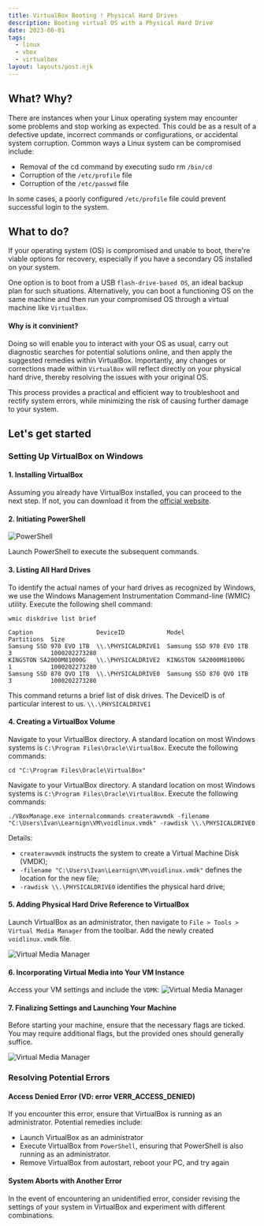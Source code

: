 ```yaml
---
title: VirtualBox Booting ! Physical Hard Drives
description: Booting virtual OS with a Physical Hard Drive
date: 2023-06-01
tags:
  - linux
  - vbox
  - virtualbox
layout: layouts/post.njk
---
```


## What? Why?
There are instances when your Linux operating system may encounter some problems and stop working as expected. This could be as a result of a defective update, incorrect commands or configurations, or accidental system corruption. Common ways a Linux system can be compromised include:

- Removal of the cd command by executing sudo rm `/bin/cd`
- Corruption of the `/etc/profile` file
- Corruption of the `/etc/passwd` file

In some cases, a poorly configured `/etc/profile` file could prevent successful login to the system.

## What to do?
If your operating system (OS) is compromised and unable to boot, there're viable options for recovery, especially if you have a secondary OS installed on your system.

One option is to boot from a USB `flash-drive-based OS`, an ideal backup plan for such situations. Alternatively, you can boot a functioning OS on the same machine and then run your compromised OS through a virtual machine like `VirtualBox`.

#### Why is it convinient?
Doing so will enable you to interact with your OS as usual, carry out diagnostic searches for potential solutions online, and then apply the suggested remedies within VirtualBox. Importantly, any changes or corrections made within `VirtualBox` will reflect directly on your physical hard drive, thereby resolving the issues with your original OS.

This process provides a practical and efficient way to troubleshoot and rectify system errors, while minimizing the risk of causing further damage to your system.

## Let's get started
### Setting Up VirtualBox on Windows

#### 1. Installing VirtualBox
Assuming you already have VirtualBox installed, you can proceed to the next step. If not, you can download it from the [official website](https://www.virtualbox.org/).

#### 2. Initiating PowerShell
![PowerShell](/img/powershell-search.jpg)

Launch PowerShell to execute the subsequent commands.

#### 3. Listing All Hard Drives
To identify the actual names of your hard drives as recognized by Windows, we use the Windows Management Instrumentation Command-line (WMIC) utility. Execute the following shell command:
```shell
wmic diskdrive list brief

Caption                  DeviceID            Model                    Partitions  Size
Samsung SSD 970 EVO 1TB  \\.\PHYSICALDRIVE1  Samsung SSD 970 EVO 1TB  3           1000202273280
KINGSTON SA2000M81000G   \\.\PHYSICALDRIVE2  KINGSTON SA2000M81000G   1           1000202273280
Samsung SSD 870 QVO 1TB  \\.\PHYSICALDRIVE0  Samsung SSD 870 QVO 1TB  3           1000202273280
```

This command returns a brief list of disk drives. The DeviceID is of particular interest to us. `\\.\PHYSICALDRIVE1`

#### 4. Creating a VirtualBox Volume
Navigate to your VirtualBox directory. A standard location on most Windows systems is `C:\Program Files\Oracle\VirtualBox`. Execute the following commands:
```shell
cd "C:\Program Files\Oracle\VirtualBox"
```
Navigate to your VirtualBox directory. A standard location on most Windows systems is `C:\Program Files\Oracle\VirtualBox`. Execute the following commands:
```shell
./VBoxManage.exe internalcommands createrawvmdk -filename "C:\Users\Ivan\Learnign\VM\voidlinux.vmdk" -rawdisk \\.\PHYSICALDRIVE0
```
Details:
- `createrawvmdk` instructs the system to create a Virtual Machine Disk (VMDK);
- `-filename "C:\Users\Ivan\Learnign\VM\voidlinux.vmdk"` defines the location for the new file;
- `-rawdisk \\.\PHYSICALDRIVE0` identifies the physical hard drive;

#### 5. Adding Physical Hard Drive Reference to VirtualBox
Launch VirtualBox as an administrator, then navigate to `File > Tools > Virtual Media Manager` from the toolbar. Add the newly created `voidlinux.vmdk` file.

![Virtual Media Manager](/img/vm-drive-manager.jpg)


#### 6. Incorporating Virtual Media into Your VM Instance
Access your VM settings and include the `VDMK`:
![Virtual Media Manager](/img/add-vdmk-into-vm.png)

#### 7. Finalizing Settings and Launching Your Machine
Before starting your machine, ensure that the necessary flags are ticked. You may require additional flags, but the provided ones should generally suffice.

![Virtual Media Manager](/img/vm-vdmk-options.png)

### Resolving Potential Errors
#### Access Denied Error (VD: error VERR_ACCESS_DENIED)
If you encounter this error, ensure that VirtualBox is running as an administrator. Potential remedies include:
- Launch VirtualBox as an administrator
- Execute VirtualBox from `PowerShell`, ensuring that PowerShell is also running as an administrator.
- Remove VirtualBox from autostart, reboot your PC, and try again
#### System Aborts with Another Error
In the event of encountering an unidentified error, consider revising the settings of your system in VirtualBox and experiment with different combinations.